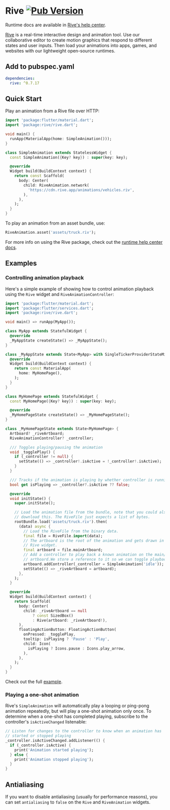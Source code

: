 # Rive [![Pub Version](https://img.shields.io/pub/v/rive)](https://pub.dev/packages/rive)

Runtime docs are available in [Rive's help center](https://help.rive.app/runtimes/quick-start).

[Rive](https://rive.app/) is a real-time interactive design and animation tool. Use our collaborative editor to create motion graphics that respond to different states and user inputs. Then load your animations into apps, games, and websites with our lightweight open-source runtimes. 

## Add to pubspec.yaml

```yaml
dependencies:
  rive: ^0.7.17
```

## Quick Start

Play an animation from a Rive file over HTTP:

```dart
import 'package:flutter/material.dart';
import 'package:rive/rive.dart';

void main() {
  runApp(MaterialApp(home: SimpleAnimation()));
}

class SimpleAnimation extends StatelessWidget {
  const SimpleAnimation({Key? key}) : super(key: key);

  @override
  Widget build(BuildContext context) {
    return const Scaffold(
      body: Center(
        child: RiveAnimation.network(
          'https://cdn.rive.app/animations/vehicles.riv',
        ),
      ),
    );
  }
}
```

To play an animation from an asset bundle, use: 

```dart
RiveAnimation.asset('assets/truck.riv');
```

For more info on using the Rive package, check out the [runtime help center docs](https://help.rive.app/runtimes).

## Examples

### Controlling animation playback

Here's a simple example of showing how to control animation playback using the `Rive` widget and `RiveAnimationController`:

```dart
import 'package:flutter/material.dart';
import 'package:flutter/services.dart';
import 'package:rive/rive.dart';

void main() => runApp(MyApp());

class MyApp extends StatefulWidget {
  @override
  _MyAppState createState() => _MyAppState();
}

class _MyAppState extends State<MyApp> with SingleTickerProviderStateMixin {
  @override
  Widget build(BuildContext context) {
    return const MaterialApp(
      home: MyHomePage(),
    );
  }
}

class MyHomePage extends StatefulWidget {
  const MyHomePage({Key? key}) : super(key: key);

  @override
  _MyHomePageState createState() => _MyHomePageState();
}

class _MyHomePageState extends State<MyHomePage> {
  Artboard? _riveArtboard;
  RiveAnimationController? _controller;

  /// Toggles playing/pausing the animation
  void _togglePlay() {
    if (_controller != null) {
      setState(() => _controller!.isActive = !_controller!.isActive);
    }
  }

  /// Tracks if the animation is playing by whether controller is running.
  bool get isPlaying => _controller?.isActive ?? false;

  @override
  void initState() {
    super.initState();

    // Load the animation file from the bundle, note that you could also
    // download this. The RiveFile just expects a list of bytes.
    rootBundle.load('assets/truck.riv').then(
      (data) async {
        // Load the RiveFile from the binary data.
        final file = RiveFile.import(data);
        // The artboard is the root of the animation and gets drawn in the
        // Rive widget.
        final artboard = file.mainArtboard;
        // Add a controller to play back a known animation on the main/default
        // artboard.We store a reference to it so we can toggle playback.
        artboard.addController(_controller = SimpleAnimation('idle'));
        setState(() => _riveArtboard = artboard);
      },
    );
  }

  @override
  Widget build(BuildContext context) {
    return Scaffold(
      body: Center(
        child: _riveArtboard == null
            ? const SizedBox()
            : Rive(artboard: _riveArtboard!),
      ),
      floatingActionButton: FloatingActionButton(
        onPressed: _togglePlay,
        tooltip: isPlaying ? 'Pause' : 'Play',
        child: Icon(
          isPlaying ? Icons.pause : Icons.play_arrow,
        ),
      ),
    );
  }
}
```

Check out the full [example](example).

### Playing a one-shot animation

Rive's ```SimpleAnimation``` will automatically play a looping or ping-pong animation repeatedly, but will play a one-shot animation only once. To determine when a one-shot has completed playing, subscribe to the controller's ```isActiveChanged``` listenable:

```dart
// Listen for changes to the controller to know when an animation has
// started or stopped playing
_controller.isActiveChanged.addListener(() {
  if (_controller.isActive) {
    print('Animation started playing');
  } else {
    print('Animation stopped playing');
  }
}
```

## Antialiasing

If you want to disable antialiasing (usually for performance reasons), you can set `antialiasing` to `false` on the `Rive` and `RiveAnimation` widgets.

